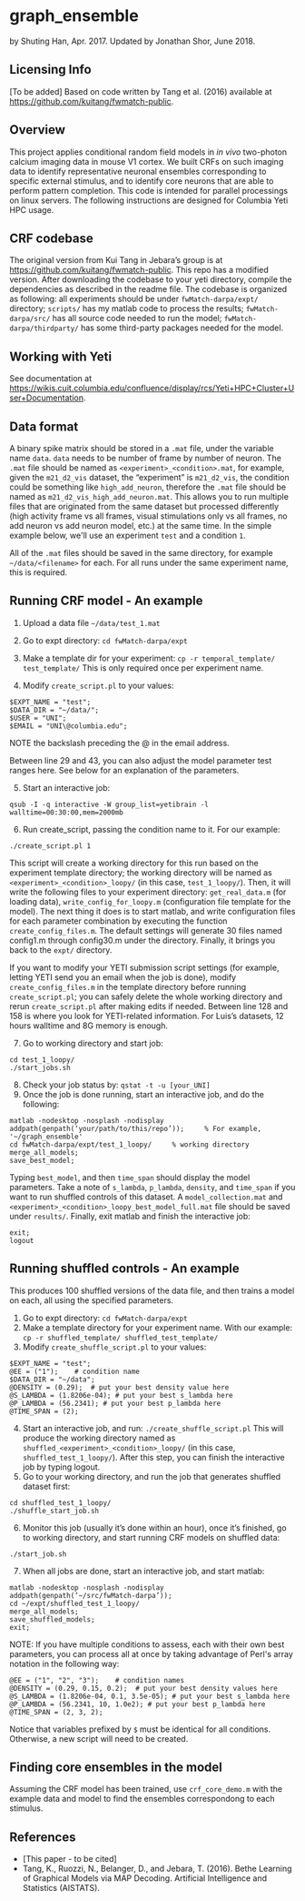 graph_ensemble
==============

by Shuting Han, Apr. 2017. Updated by Jonathan Shor, June 2018.

Licensing Info
--------------
[To be added]
Based on code written by Tang et al. (2016) available at https://github.com/kuitang/fwmatch-public.

Overview
--------
This project applies conditional random field models in _in vivo_ two-photon calcium imaging data in mouse V1 cortex. We built CRFs on such imaging data to identify representative neuronal ensembles corresponding to specific external stimulus, and to identify core neurons that are able to perform pattern completion.
This code is intended for parallel processings on linux servers. The following instructions are designed for Columbia Yeti HPC usage.

## CRF codebase
The original version from Kui Tang in Jebara’s group is at https://github.com/kuitang/fwmatch-public. This repo has a modified version. After downloading the codebase to your yeti directory, compile the dependencies as described in the readme file.
The codebase is organized as following: all experiments should be under `fwMatch-darpa/expt/` directory; `scripts/` has my matlab code to process the results; `fwMatch-darpa/src/` has all source code needed to run the model; `fwMatch-darpa/thirdparty/` has some third-party packages needed for the model.

## Working with Yeti
See documentation at https://wikis.cuit.columbia.edu/confluence/display/rcs/Yeti+HPC+Cluster+User+Documentation.

## Data format
A binary spike matrix should be stored in a `.mat` file, under the variable name `data`.
`data` needs to be number of frame by number of neuron.
The `.mat` file should be named as `<experiment>_<condition>.mat`, for example, given the `m21_d2_vis` dataset, the “experiment” is `m21_d2_vis`, the condition could be something like `high_add_neuron`, therefore the `.mat` file should be named as `m21_d2_vis_high_add_neuron.mat`.
This allows you to run multiple files that are originated from the same dataset but processed differently (high activity frame vs all frames, visual stimulations only vs all frames, no add neuron vs add neuron model, etc.) at the same time.
In the simple example below, we'll use an experiment `test` and a condition `1`.

All of the `.mat` files should be saved in the same directory, for example `~/data/<filename>` for each. For all runs under the same experiment name, this is required.

## Running CRF model - An example
1. Upload a data file `~/data/test_1.mat`
2. Go to expt directory: `cd fwMatch-darpa/expt`
3. Make a template dir for your experiment: `cp -r temporal_template/ test_template/`
This is only required once per experiment name.

4. Modify `create_script.pl` to your values:
```
$EXPT_NAME = "test";
$DATA_DIR = "~/data/";
$USER = "UNI";
$EMAIL = "UNI\@columbia.edu";
```
NOTE the backslash preceding the @ in the email address.

Between line 29 and 43, you can also adjust the model parameter test ranges here.
See below for an explanation of the parameters.

5. Start an interactive job:
```
qsub -I -q interactive -W group_list=yetibrain -l walltime=00:30:00,mem=2000mb
```
6. Run create_script, passing the condition name to it. For our example:
```
./create_script.pl 1
```
This script will create a working directory for this run based on the experiment template directory; the working directory will be named as `<experiment>_<condition>_loopy/` (in this case, `test_1_loopy/`).
Then, it will write the following files to your experiment directory: `get_real_data.m` (for loading data), `write_config_for_loopy.m` (configuration file template for the model).
The next thing it does is to start matlab, and write configuration files for each parameter combination by executing the function `create_config_files.m`.
The default settings will generate 30 files named config1.m through config30.m under the directory.
Finally, it brings you back to the `expt/` directory.

If you want to modify your YETI submission script settings (for example, letting YETI send you an email when the job is done), modify `create_config_files.m` in the template directory before running `create_script.pl`; you can safely delete the whole working directory and rerun `create_script.pl` after making edits if needed.
Between line 128 and 158 is where you look for YETI-related information.
For Luis’s datasets, 12 hours walltime and 8G memory is enough.

7. Go to working directory and start job:
```
cd test_1_loopy/
./start_jobs.sh
```
8. Check your job status by: `qstat -t -u [your_UNI]`
9. Once the job is done running, start an interactive job, and do the following:
```
matlab -nodesktop -nosplash -nodisplay
addpath(genpath(‘your/path/to/this/repo’));     % For example, '~/graph_ensemble'
cd fwMatch-darpa/expt/test_1_loopy/     % working directory
merge_all_models;
save_best_model;
```
Typing `best_model`, and then `time_span` should display the model parameters.
Take a note of `s_lambda`, `p_lambda`, `density`, and `time_span` if you want to run shuffled controls of this dataset.
A `model_collection.mat` and `<experiment>_<condition>_loopy_best_model_full.mat` file should be saved under `results/`.
Finally, exit matlab and finish the interactive job:
```
exit;
logout
```

## Running shuffled controls - An example
This produces 100 shuffled versions of the data file, and then trains a model on each, all using the specified parameters.

1. Go to expt directory: `cd fwMatch-darpa/expt`
2. Make a template directory for your experiment name. With our example: `cp -r shuffled_template/ shuffled_test_template/`
3. Modify `create_shuffle_script.pl` to your values:
```
$EXPT_NAME = "test";
@EE = ("1");    # condition name
$DATA_DIR = "~/data";
@DENSITY = (0.29);  # put your best density value here
@S_LAMBDA = (1.8206e-04); # put your best s_lambda here
@P_LAMBDA = (56.2341); # put your best p_lambda here
@TIME_SPAN = (2);
```
4. Start an interactive job, and run: `./create_shuffle_script.pl`
This will produce the working directory named as `shuffled_<experiment>_<condition>_loopy/` (in this case, `shuffled_test_1_loopy/`).
After this step, you can finish the interactive job by typing logout.
5. Go to your working directory, and run the job that generates shuffled dataset first:
```
cd shuffled_test_1_loopy/
./shuffle_start_job.sh
```
6. Monitor this job (usually it’s done within an hour), once it’s finished, go to working directory, and start running CRF models on shuffled data:
```
./start_job.sh
```
7. When all jobs are done, start an interactive job, and start matlab:
```
matlab -nodesktop -nosplash -nodisplay
addpath(genpath(‘~/src/fwMatch-darpa’));
cd ~/expt/shuffled_test_1_loopy/
merge_all_models;
save_shuffled_models;
exit;
```

NOTE: If you have multiple conditions to assess, each with their own best parameters, you can process all at once by taking advantage of Perl's array notation in the following way:
```
@EE = ("1", "2", "3");    # condition names
@DENSITY = (0.29, 0.15, 0.2);  # put your best density values here
@S_LAMBDA = (1.8206e-04, 0.1, 3.5e-05); # put your best s_lambda here
@P_LAMBDA = (56.2341, 10, 1.0e2); # put your best p_lambda here
@TIME_SPAN = (2, 3, 2);
```
Notice that variables prefixed by `$` must be identical for all conditions.
Otherwise, a new script will need to be created.

## Finding core ensembles in the model
Assuming the CRF model has been trained, use `crf_core_demo.m` with the example data and model to find the ensembles correspondong to each stimulus.

## References
* [This paper - to be cited]
* Tang, K., Ruozzi, N., Belanger, D., and Jebara, T. (2016). Bethe Learning of Graphical Models via MAP Decoding. Artificial Intelligence and Statistics (AISTATS).
